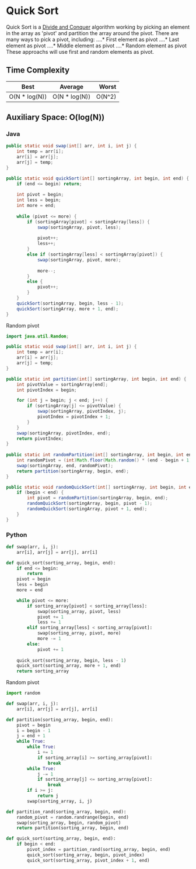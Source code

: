 # Quick Sort

Quick Sort is a [Divide and Conquer](/algorithms/divide_and_conquer.md) algorithm working by picking an element in the array as 'pivot' and partition the array around the pivot. There are many ways to pick a pivot, including:
....* First element as pivot
....* Last element as pivot
....* Middle element as pivot
....* Random element as pivot
These approachs will use first and random elements as pivot. 

## Time Complexity
| Best | Average| Worst |
| -----|:------:| -----:|
| O(N * log(N)) | O(N * log(N)) | O(N^2)|

## Auxiliary Space: O(log(N))

### Java
```java
public static void swap(int[] arr, int i, int j) {
    int temp = arr[i];
    arr[i] = arr[j];
    arr[j] = temp;
}

public static void quickSort(int[] sortingArray, int begin, int end) {
    if (end <= begin) return;
    
    int pivot = begin;
    int less = begin;
    int more = end;
    
    while (pivot <= more) {
        if (sortingArray[pivot] < sortingArray[less]) {
            swap(sortingArray, pivot, less);
            
            pivot++;
            less++;
        }
        else if (sortingArray[less] < sortingArray[pivot]) {
            swap(sortingArray, pivot, more);
            
            more--;
        }
        else {
            pivot++;
        }
    }
    quickSort(sortingArray, begin, less - 1);
    quickSort(sortingArray, more + 1, end);
}
```

Random pivot
```java
import java.util.Random;

public static void swap(int[] arr, int i, int j) {
    int temp = arr[i];
    arr[i] = arr[j];
    arr[j] = temp;
}

public static int partition(int[] sortingArray, int begin, int end) {
    int pivotValue = sortingArray[end];
    int pivotIndex = begin;

    for (int j = begin; j < end; j++) {
        if (sortingArray[j] <= pivotValue) {
            swap(sortingArray, pivotIndex, j);
            pivotIndex = pivotIndex + 1;
        }
    }
    swap(sortingArray, pivotIndex, end);
    return pivotIndex;
}
	
public static int randomPartition(int[] sortingArray, int begin, int end) {
    int randomPivot = (int)Math.floor(Math.random() * (end - begin + 1) + begin);
    swap(sortingArray, end, randomPivot);
    return partition(sortingArray, begin, end);
}

public static void randomQuickSort(int[] sortingArray, int begin, int end) {
    if (begin < end) {
        int pivot = randomPartition(sortingArray, begin, end);
        randomQuickSort(sortingArray, begin, pivot - 1);
        randomQuickSort(sortingArray, pivot + 1, end);
    }
}
```

### Python
```python
def swap(arr, i, j):
    arr[i], arr[j] = arr[j], arr[i]

def quick_sort(sorting_array, begin, end):
    if end <= begin: 
        return
    pivot = begin
    less = begin
    more = end

    while pivot <= more:
        if sorting_array[pivot] < sorting_array[less]:
            swap(sorting_array, pivot, less)
            pivot += 1
            less += 1
        elif sorting_array[less] < sorting_array[pivot]:
            swap(sorting_array, pivot, more)
            more -= 1
        else:
            pivot += 1
    
    quick_sort(sorting_array, begin, less - 1)
    quick_sort(sorting_array, more + 1, end)
    return sorting_array
``` 

Random pivot
```python
import random

def swap(arr, i, j):
    arr[i], arr[j] = arr[j], arr[i]

def partition(sorting_array, begin, end):
    pivot = begin
    i = begin - 1
    j = end + 1
    while True:
        while True:
            i += 1
            if sorting_array[i] >= sorting_array[pivot]:
                break
        while True:
            j -= 1
            if sorting_array[j] <= sorting_array[pivot]:
                break
        if i >= j:
            return j
        swap(sorting_array, i, j)

def partition_rand(sorting_array, begin, end):
    random_pivot = random.randrange(begin, end)
    swap(sorting_array, begin, random_pivot)
    return partition(sorting_array, begin, end)

def quick_sort(sorting_array, begin, end):
    if begin < end:
        pivot_index = partition_rand(sorting_array, begin, end)
        quick_sort(sorting_array, begin, pivot_index)
        quick_sort(sorting_array, pivot_index + 1, end)
```